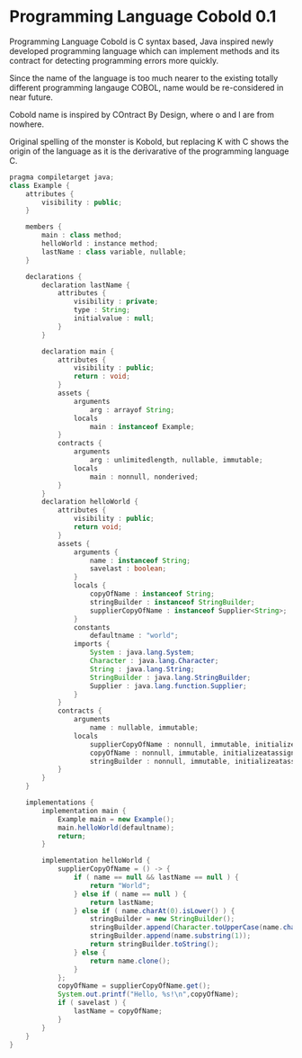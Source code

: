 # Programming Language Cobold 0.1

Programming Language Cobold is C syntax based, Java inspired newly developed programming language which can implement methods and its contract for detecting programming errors more quickly.

Since the name of the language is too much nearer to the existing totally different programming langauge COBOL, name would be re-considered in near future.

Cobold name is inspired by COntract By Design, where o and l are from nowhere.

Original spelling of the monster is Kobold, but replacing K with C shows the origin of the language as it is the derivarative of the programming language C.

```Java
pragma compiletarget java;
class Example {
    attributes {
        visibility : public;
    }

    members {
        main : class method;
        helloWorld : instance method;
        lastName : class variable, nullable;
    }

    declarations {
        declaration lastName {
            attributes {
                visibility : private;
                type : String;
                initialvalue : null;
            }
        }

        declaration main {
            attributes {
                visibility : public;
                return : void;
            }
            assets {
                arguments
                    arg : arrayof String;
                locals
                    main : instanceof Example;
            }
            contracts {
                arguments
                    arg : unlimitedlength, nullable, immutable;
                locals
                    main : nonnull, nonderived;
            } 
        }
        declaration helloWorld {
            attributes {
                visibility : public;
                return void;
            }
            assets {
                arguments {
                    name : instanceof String;
                    savelast : boolean;
                }
                locals {
                    copyOfName : instanceof String;
                    stringBuilder : instanceof StringBuilder;
                    supplierCopyOfName : instanceof Supplier<String>;
                }
                constants
                    defaultname : "world";
                imports {
                    System : java.lang.System;
                    Character : java.lang.Character;
                    String : java.lang.String;
                    StringBuilder : java.lang.StringBuilder;
                    Supplier : java.lang.function.Supplier;
                }
            }
            contracts {
                arguments
                    name : nullable, immutable;
                locals
                    supplierCopyOfName : nonnull, immutable, initializedatassignment;
                    copyOfName : nonnull, immutable, initializeatassignment;
                    stringBuilder : nonnull, immutable, initializeatassignment;
            }
        }
    }

    implementations {
        implementation main {
            Example main = new Example();
            main.helloWorld(defaultname);
            return;
        }

        implementation helloWorld {
            supplierCopyOfName = () -> {
                if ( name == null && lastName == null ) {
                    return "World";
                } else if ( name == null ) {
                    return lastName;
                } else if ( name.charAt(0).isLower() ) {
                    stringBuilder = new StringBuilder();
                    stringBuilder.append(Character.toUpperCase(name.charAt(0)));
                    stringBuilder.append(name.substring(1));
                    return stringBuilder.toString();
                } else {
                    return name.clone();
                }
            };
            copyOfName = supplierCopyOfName.get();
            System.out.printf("Hello, %s!\n",copyOfName);
            if ( savelast ) {
                lastName = copyOfName;
            }
        }
    }
}
```
